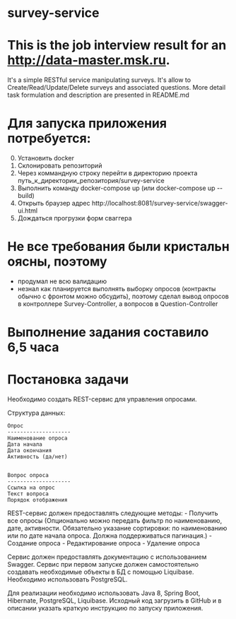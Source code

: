 # survey-service

# This is the job interview result for an http://data-master.msk.ru. 
  It's a simple RESTful service manipulating surveys. 
  It's allow to Create/Read/Update/Delete surveys and associated questions. 
  More detail task formulation and description are presented in README.md

# Для запуска приложения потребуется:
0. Установить docker
1. Склонировать репозиторий
2. Через коммандную строку перейти в директорию проекта путь_к_директории_репозитория/survey-service
3. Выполнить команду docker-compose up (или docker-compose up --build)
4. Открыть браузер адрес http://localhost:8081/survey-service/swagger-ui.html
5. Дождаться прогрузки форм сваггера

# Не все требования были кристальн оясны, поэтому
- продумал не всю валидацию
- незнал как планируется выполнять выборку опросов (контракты обычно с фронтом можно обсудить), поэтому сделал вывод опросов в контроллере Survey-Controller, а вопросов в Question-Controller

# Выполнение задания составило 6,5 часа

# Постановка задачи

Необходимо создать REST-сервис для управления опросами.

Структура данных:
    
    Опрос
    --------------------
    Наименование опроса
    Дата начала
    Дата окончания
    Активность (да/нет)


    Вопрос опроса
    --------------------
    Ссылка на опрос
    Текст вопроса
    Порядок отображения


REST-сервис должен предоставлять следующие методы:
    - Получить все опросы (Опционально можно передать фильтр по наименованию, дате, активности. Обязательно указание сортировки: по наименованию или по дате начала опроса. Должна поддерживаться пагинация.)
    - Создание опроса
    - Редактирование опроса
    - Удаление опроса

Сервис должен предоставлять документацию с использованием Swagger.
Сервис при первом запуске должен самостоятельно создавать необходимые объекты в БД с помощью Liquibase.
Необходимо использовать PostgreSQL.

Для реализации необходимо использовать Java 8, Spring Boot, Hibernate, PostgreSQL, Liquibase.
Исходный код загрузить в GitHub и в описании указать краткую инструкцию по запуску приложения.


